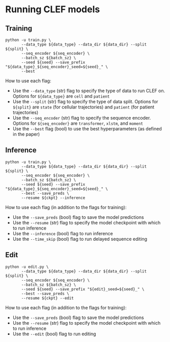 # Running CLEF models


## Training

```
python -u train.py \
       --data_type ${data_type} --data_dir ${data_dir} --split ${split} \
       --seq_encoder ${seq_encoder} \
       --batch_sz ${batch_sz} \
       --seed ${seed} --save_prefix "${data_type}_${seq_encoder}_seed=${seed}_" \
       --best
```

How to use each flag:
- Use the `--data_type` (str) flag to specify the type of data to run CLEF on. Options for `${data_type}` are `cell` and `patient`
- Use the `--split` (str) flag to specify the type of data split. Options for `${split}` are `state` (for cellular trajectories) and `patient` (for patient trajectories)
- Use the `--seq_encoder` (str) flag to specify the sequence encoder. Options for `${seq_encoder}` are `transformer`, `xlstm`, and `moment`
- Use the `--best` flag (bool) to use the best hyperparameters (as defined in the paper)


## Inference

```
python -u train.py \
       --data_type ${data_type} --data_dir ${data_dir} --split ${split} \
       --seq_encoder ${seq_encoder} \
       --batch_sz ${batch_sz} \
       --seed ${seed} --save_prefix "${data_type}_${seq_encoder}_seed=${seed}_" \
       --best --save_preds \
       --resume ${ckpt} --inference
```

How to use each flag (in addition to the flags for training):
- Use the `--save_preds` (bool) flag to save the model predictions
- Use the `--resume` (str) flag to specify the model checkpoint with which to run inference
- Use the `--inference` (bool) flag to run inference
- Use the `--time_skip` (bool) flag to run delayed sequence editing


## Edit

```
python -u edit.py \
       --data_type ${data_type} --data_dir ${data_dir} --split ${split} \
       --seq_encoder ${seq_encoder} \
       --batch_sz ${batch_sz} \
       --seed ${seed} --save_prefix "${edit}_seed=${seed}_" \
       --best --save_preds \
       --resume ${ckpt} --edit
```
How to use each flag (in addition to the flags for training):
- Use the `--save_preds` (bool) flag to save the model predictions
- Use the `--resume` (str) flag to specify the model checkpoint with which to run inference
- Use the `--edit` (bool) flag to run editing
